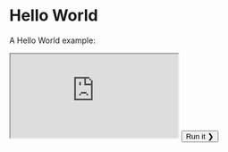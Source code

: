 # Hello World
A Hello World example:
<div class="exampleBoxBorder" markdown="1">
        <iframe markdown="1" class="exampleFrame" src="http://pyonly.com/docs/ExampleRunner/showExample.php?file=About/standardExample.py"></iframe>
        <a markdown="1" href="" style="text-decoration: none;"><button class="runExampleButton">Run it &#10095;</button></a>
    </div>
